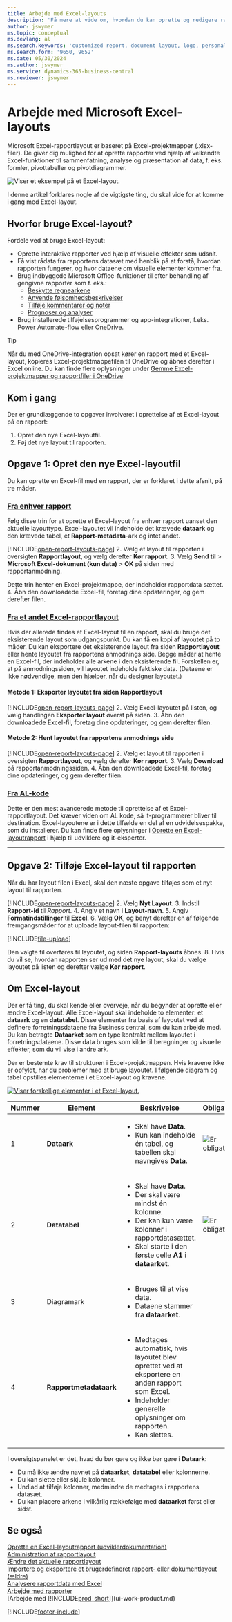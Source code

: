```yaml
---
title: Arbejde med Excel-layouts
description: 'Få mere at vide om, hvordan du kan oprette og redigere rapportlayout, der er oprettet ved hjælp af Excel.'
author: jswymer
ms.topic: conceptual
ms.devlang: al
ms.search.keywords: 'customized report, document layout, logo, personalize'
ms.search.form: '9650, 9652'
ms.date: 05/30/2024
ms.author: jswymer
ms.service: dynamics-365-business-central
ms.reviewer: jswymer
---
```

# <a name="working-with-microsoft-excel-layouts"></a>Arbejde med Microsoft Excel-layouts

Microsoft Excel-rapportlayout er baseret på Excel-projektmapper (.xlsx-filer). De giver dig mulighed for at oprette rapporter ved hjælp af velkendte Excel-funktioner til sammenfatning, analyse og præsentation af data, f. eks. formler, pivottabeller og pivotdiagrammer.

![Viser et eksempel på et Excel-layout.](media/excel-layout-2.png)

I denne artikel forklares nogle af de vigtigste ting, du skal vide for at komme i gang med Excel-layout.

## <a name="why-use-excel-layouts"></a>Hvorfor bruge Excel-layout?

Fordele ved at bruge Excel-layout:

- Oprette interaktive rapporter ved hjælp af visuelle effekter som udsnit.
- Få vist rådata fra rapportens datasæt med henblik på at forstå, hvordan rapporten fungerer, og hvor dataene om visuelle elementer kommer fra.
- Brug indbyggede Microsoft Office-funktioner til efter behandling af gengivne rapporter som f. eks.:
  - [Beskytte regnearkene](https://support.microsoft.com/office/protect-a-worksheet-3179efdb-1285-4d49-a9c3-f4ca36276de6)
  - [Anvende følsomhedsbeskrivelser](https://support.microsoft.com/office/apply-sensitivity-labels-to-your-files-and-email-in-office-2f96e7cd-d5a4-403b-8bd7-4cc636bae0f9)
  - [Tilføje kommentarer og noter](https://support.microsoft.com/office/insert-comments-and-notes-in-excel-65f504d8-160b-4a05-ac30-46fbd5227a52)
  - [Prognoser og analyser](https://support.microsoft.com/office/introduction-to-what-if-analysis-22bffa5f-e891-4acc-bf7a-e4645c446fb4)
- Brug installerede tilføjelsesprogrammer og app-integrationer, f.eks. Power Automate-flow eller OneDrive.

> [!TIP]
> Når du med OneDrive-integration opsat kører en rapport med et Excel-layout, kopieres Excel-projektmappefilen til OneDrive og åbnes derefter i Excel online. Du kan finde flere oplysninger under [Gemme Excel-projektmapper og rapportfiler i OneDrive](./across-onedrive-overview.md#save-excel-workbooks-and-report-files-in-onedrive)

## <a name="get-started"></a>Kom i gang

Der er grundlæggende to opgaver involveret i oprettelse af et Excel-layout på en rapport:

1. Opret den nye Excel-layoutfil.
2. Føj det nye layout til rapporten.

## <a name="task-1-create-the-excel-layout-file"></a>Opgave 1: Opret den nye Excel-layoutfil

Du kan oprette en Excel-fil med en rapport, der er forklaret i dette afsnit, på tre måder.

### [Fra enhver rapport](#tab/any-report)

Følg disse trin for at oprette et Excel-layout fra enhver rapport uanset den aktuelle layouttype. Excel-layoutet vil indeholde det krævede **dataark** og den krævede tabel, et **Rapport-metadata**-ark og intet andet.

[!INCLUDE[open-report-layouts-page](includes/open-report-layouts-page.md)]
2. Vælg et layout til rapporten i oversigten **Rapportlayout**, og vælg derefter **Kør rapport**.
3. Vælg **Send til** > **Microsoft Excel-dokument (kun data)** > **OK** på siden med rapportanmodning.

   Dette trin henter en Excel-projektmappe, der indeholder rapportdata sættet.
4. Åbn den downloadede Excel-fil, foretag dine opdateringer, og gem derefter filen.

### [Fra et andet Excel-rapportlayout](#tab/other-layout)

Hvis der allerede findes et Excel-layout til en rapport, skal du bruge det eksisterende layout som udgangspunkt. Du kan få en kopi af layoutet på to måder. Du kan eksportere det eksisterende layout fra siden **Rapportlayout** eller hente layoutet fra rapportens anmodnings side. Begge måder at hente en Excel-fil, der indeholder alle arkene i den eksisterende fil. Forskellen er, at på anmodningssiden, vil layoutet indeholde faktiske data. (Dataene er ikke nødvendige, men den hjælper, når du designer layoutet.)

#### <a name="approach-1-export-the-layout-from-the-report-layouts-page"></a>Metode 1: Eksporter layoutet fra siden **Rapportlayout**

[!INCLUDE[open-report-layouts-page](includes/open-report-layouts-page.md)]
2. Vælg Excel-layoutet på listen, og vælg handlingen **Eksporter layout** øverst på siden.
3. Åbn den downloadede Excel-fil, foretag dine opdateringer, og gem derefter filen.

#### <a name="approach-2-download-the-layout-from-the-reports-request-page"></a>Metode 2: Hent layoutet fra rapportens anmodnings side

[!INCLUDE[open-report-layouts-page](includes/open-report-layouts-page.md)]
2. Vælg et layout til rapporten i oversigten **Rapportlayout**, og vælg derefter **Kør rapport**.
3. Vælg **Download** på rapportanmodningssiden.
4. Åbn den downloadede Excel-fil, foretag dine opdateringer, og gem derefter filen.

### [Fra AL-kode](#tab/from-code)

Dette er den mest avancerede metode til oprettelse af et Excel-rapportlayout. Det kræver viden om AL kode, så it-programmører bliver til destination. Excel-layoutene er i dette tilfælde en del af en udvidelsespakke, som du installerer. Du kan finde flere oplysninger i [Oprette en Excel-layoutrapport](/dynamics365/business-central/dev-itpro/developer/devenv-howto-excel-report-layout) i hjælp til udviklere og it-eksperter.

---

## <a name="task-2-add-the-excel-layout-to-the-report"></a>Opgave 2: Tilføje Excel-layout til rapporten

Når du har layout filen i Excel, skal den næste opgave tilføjes som et nyt layout til rapporten.

[!INCLUDE[open-report-layouts-page](includes/open-report-layouts-page.md)]
2. Vælg **Nyt Layout**.
3. Indstil **Rapport-id** til *Rapport*.
4. Angiv et navn i **Layout-navn**.
5. Angiv **Formatindstillinger** til **Excel**.
6. Vælg **OK**, og benyt derefter en af følgende fremgangsmåder for at uploade layout-filen til rapporten:

   [!INCLUDE[file-upload](includes/file-upload.md)]

   Den valgte fil overføres til layoutet, og siden **Rapport-layouts** åbnes.
8. Hvis du vil se, hvordan rapporten ser ud med det nye layout, skal du vælge layoutet på listen og derefter vælge **Kør rapport**.

<!--

**Data** sheet
  - An Excel layout must contain a sheet named **Data**.
  - The **Data** sheet must include a table named **Data**.

**Data** table
  - The **Data** sheet must include a table named **Data**.
  - The table must have at least one column and can only include columns that are also in the report dataset.
  - The table must start in the first cell **A1** of the **Data** sheet.

3. Report metadata 
-->

## <a name="understanding-excel-layouts"></a>Om Excel-layout

Der er få ting, du skal kende eller overveje, når du begynder at oprette eller ændre Excel-layout. Alle Excel-layout skal indeholde to elementer: et **dataark** og en **datatabel**. Disse elementer fra basis af layoutet ved at definere forretningsdataene fra Business central, som du kan arbejde med. Du kan betragte **Dataarket** som en type kontrakt mellem layoutet i forretningsdataene. Disse data bruges som kilde til beregninger og visuelle effekter, som du vil vise i andre ark.

Der er bestemte krav til strukturen i Excel-projektmappen. Hvis kravene ikke er opfyldt, har du problemer med at bruge layoutet. I følgende diagram og tabel opstilles elementerne i et Excel-layout og kravene.

[![Viser forskellige elementer i et Excel-layout.](media/excel-layout-callouts-2.png)](media/excel-layout-callouts-2.png#lightbox)

|Nummer|Element|Beskrivelse|Obligatorisk|
|---|-------|----|---|
|1|**Dataark**|<ul><li>Skal have **Data**.</li><li>Kun kan indeholde én tabel, og tabellen skal navngives **Data**.</li></ul>|![Er obligatorisk](media/check.png) | 
|2|**Datatabel**|<ul><li>Skal have **Data**.</li><li>Der skal være mindst én kolonne.</li><li>Der kan kun være kolonner i rapportdatasættet.</li><li>Skal starte i den første celle **A1** i **dataarket**.</li></ul>|![Er obligatorisk](media/check.png)|
|3|Diagramark|<ul><li>Bruges til at vise data.</li><li>Dataene stammer fra **dataarket**. </li></ul>||
|4|**Rapportmetadataark**|<ul><li>Medtages automatisk, hvis layoutet blev oprettet ved at eksportere en anden rapport som Excel.</li><li>Indeholder generelle oplysninger om rapporten.</li><li>Kan slettes.</li></ul>|

I oversigtspanelet er det, hvad du bør gøre og ikke bør gøre i **Dataark**:

- Du må ikke ændre navnet på **dataarket**, **datatabel** eller kolonnerne.
- Du kan slette eller skjule kolonner.
- Undlad at tilføje kolonner, medmindre de medtages i rapportens datasæt.
- Du kan placere arkene i vilkårlig rækkefølge med **dataarket** først eller sidst.

## <a name="see-also"></a>Se også
[Oprette en Excel-layoutrapport (udviklerdokumentation)](/dynamics365/business-central/dev-itpro/developer/devenv-howto-excel-report-layout?toc=/dynamics365/business-central/toc.json)  
[Administration af rapportlayout](ui-manage-report-layouts.md)  
[Ændre det aktuelle rapportlayout](ui-how-change-layout-currently-used-report.md)  
[Importere og eksportere et brugerdefineret rapport- eller dokumentlayout (ældre)](ui-how-import-and-export-report-layout.md)  
[Analysere rapportdata med Excel](report-analyze-excel.md)  
[Arbejde med rapporter](ui-work-report.md)  
[Arbejde med [!INCLUDE[prod_short](includes/prod_short.md)]](ui-work-product.md)  

[!INCLUDE[footer-include](includes/footer-banner.md)]
